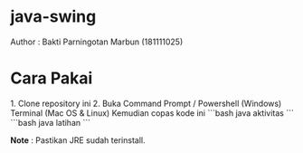 # java-swing

Author : Bakti Parningotan Marbun (181111025)

<h1>Cara Pakai</h1>
1. Clone repository ini
2. Buka Command Prompt / Powershell (Windows) Terminal (Mac OS & Linux)
Kemudian copas kode ini
```bash
   java aktivitas
```
```bash
   java latihan
```

<b>Note</b> : Pastikan JRE sudah terinstall. 
